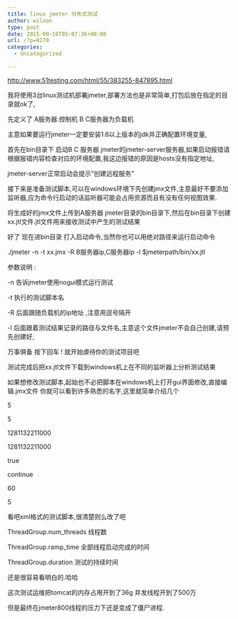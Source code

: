 ```yaml
---
title: linux jmeter 分布式测试
author: wiloon
type: post
date: 2015-09-16T05:07:36+00:00
url: /?p=8270
categories:
  - Uncategorized

---
```

http://www.51testing.com/html/55/383255-847895.html



我将使用3台linux测试机部署jmeter,部署方法也是非常简单,打包后放在指定的目录就ok了,
  
先定义了 A服务器:控制机 B C服务器为负载机
  
主意如果要运行jmeter一定要安装1.6以上版本的jdk并正确配置环境变量,
  
首先在bin目录下 启动B C 服务器 jmeter的jmeter-server服务器,如果启动报错请根据报错内容检查对应的环境配置,我这边报错的原因是hosts没有指定地址,
  
jmeter-server正常启动会提示&#8221;创建远程服务&#8221;
  
接下来是准备测试脚本,可以在windows环境下先创建jmx文件,主意最好不要添加监听器,应为命令行启动的话监听器可能会占用资源而且有没有任何视图效果.
  
将生成好的jmx文件上传到A服务器 jmeter目录的bin目录下,然后在bin目录下创建xx.jtl文件.jtl文件用来接收测试中产生的测试结果
  
好了 现在进bin目录 打入启动命令,当然你也可以用绝对路径来运行启动命令
  
./jmeter -n -t xx.jmx -R B服务器ip,C服务器ip -l $jmeterpath/bin/xx.jtl
  
参数说明 :
  
-n 告诉jmeter使用nogui模式运行测试
  
-t 执行的测试脚本名
  
-R 后面跟随负载机的ip地址 ,注意用逗号隔开
  
-l 后面跟着测试结果记录的路径与文件名,主意这个文件jmeter不会自己创建,请预先创建好,
  
万事俱备 按下回车 ! 就开始虐待你的测试项目吧

测试完成后把xx.jtl文件下载到windows机上在不同的监听器上分析测试结果
  
如果想修改测试脚本,起始也不必把脚本在windows机上打开gui界面修改,直接编辑.jmx文件 你就可以看到许多熟悉的名字,这里就简单介绍几个

</elementProp>
  
<stringProp name=&#8221;ThreadGroup.num_threads&#8221;>5</stringProp>
  
<stringProp name=&#8221;ThreadGroup.ramp_time&#8221;>5</stringProp>
  
<longProp name=&#8221;ThreadGroup.start_time&#8221;>1281132211000</longProp>
  
<longProp name=&#8221;ThreadGroup.end_time&#8221;>1281132211000</longProp>
  
<boolProp name=&#8221;ThreadGroup.scheduler&#8221;>true</boolProp>
  
<stringProp name=&#8221;ThreadGroup.on\_sample\_error&#8221;>continue</stringProp>
  
<stringProp name=&#8221;ThreadGroup.duration&#8221;>60</stringProp>
  
<stringProp name=&#8221;ThreadGroup.delay&#8221;>5</stringProp>
  
</ThreadGroup>

看吧xml格式的测试脚本,很清楚则么改了吧
  
ThreadGroup.num_threads 线程数
  
ThreadGroup.ramp_time 全部线程启动完成的时间
  
ThreadGroup.duration 测试的持续时间
  
还是很容易看明白的.哈哈

这次测试运维把tomcat的内存占用开到了36g 并发线程开到了500万
  
但是最终在jmeter800线程的压力下还是变成了僵尸进程.